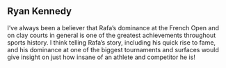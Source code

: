 ## Ryan Kennedy

I’ve always been a believer that Rafa’s dominance at the French Open and on clay courts in general is one of the greatest achievements throughout sports history. I think telling Rafa’s story, including his quick rise to fame, and his dominance at one of the biggest tournaments and surfaces would give insight on just how insane of an athlete and competitor he is!


